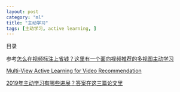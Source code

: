 ```yaml
---
layout: post
category: "ml"
title: "主动学习"
tags: [主动学习, active learning, ]
---
```


目录

<!-- TOC -->


<!-- /TOC -->


参考[怎么在视频标注上省钱？这里有一个面向视频推荐的多视图主动学习](https://mp.weixin.qq.com/s/qaLQK3uzaeyp68AbL0aOOQ)

[Multi-View Active Learning for Video Recommendation](https://www.ijcai.org/proceedings/2019/0284.pdf)

[2019年主动学习有哪些进展？答案在这三篇论文里](https://mp.weixin.qq.com/s/qTZzQZEqHIJt_LAhYMd5lw)
